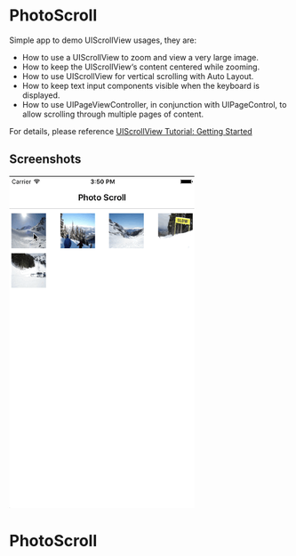 PhotoScroll
==========

Simple app to demo UIScrollView usages, they are:

- How to use a UIScrollView to zoom and view a very large image.
- How to keep the UIScrollView‘s content centered while zooming.
- How to use UIScrollView for vertical scrolling with Auto Layout.
- How to keep text input components visible when the keyboard is displayed.
- How to use UIPageViewController, in conjunction with UIPageControl, to allow scrolling through multiple pages of content.

For details, please reference [UIScrollView Tutorial: Getting Started](https://www.raywenderlich.com/122139/uiscrollview-tutorial)

## Screenshots
![PhotoScroll](./PhotoScroll.gif)

# PhotoScroll

